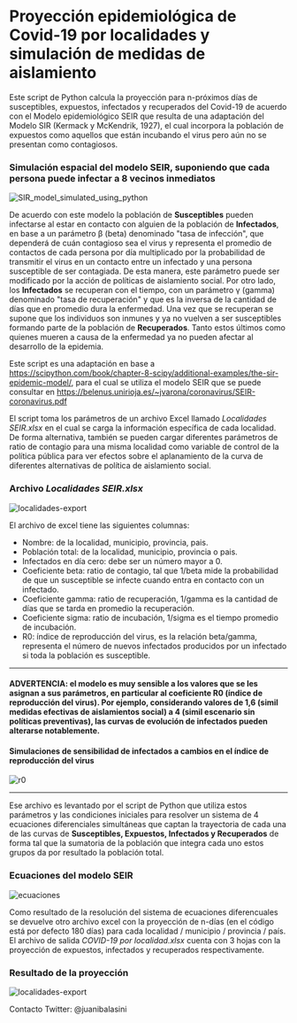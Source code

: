 # Proyección epidemiológica de Covid-19 por localidades y simulación de medidas de aislamiento
Este script de Python calcula la proyección para n-próximos días de susceptibles, expuestos, infectados y recuperados del Covid-19 de acuerdo con el Modelo epidemiológico SEIR que resulta de una adaptación del Modelo SIR (Kermack y McKendrik, 1927), el cual incorpora la población de expuestos como aquellos que están incubando el virus pero aún no se presentan como contagiosos.

### Simulación espacial del modelo SEIR, suponiendo que cada persona puede infectar a 8 vecinos inmediatos
![SIR_model_simulated_using_python](https://user-images.githubusercontent.com/20490811/77556419-4251de00-6e97-11ea-92b2-2d85a731cb45.gif)

De acuerdo con este modelo la población de **Susceptibles** pueden infectarse al estar en contacto con alguien de la población de **Infectados**, en base a un parámetro β (beta) denominado "tasa de infección", que dependerá de cuán contagioso sea el virus y representa el promedio de contactos de cada persona por día multiplicado por la probabilidad de transmitir el virus en un contacto entre un infectado y una persona susceptible de ser contagiada. De esta manera, este parámetro puede ser modificado por la acción de políticas de aislamiento social. Por otro lado, los **Infectados** se recuperan con el tiempo, con un parámetro γ (gamma) denominado "tasa de recuperación" y que es la inversa de la cantidad de días que en promedio dura la enfermedad. Una vez que se recuperan se supone que los individuos son inmunes y ya no vuelven a ser susceptibles formando parte de la población de **Recuperados**. Tanto estos últimos como quienes mueren a causa de la enfermedad ya no pueden afectar al desarrollo de la epidemia. 

Este script es una adaptación en base a https://scipython.com/book/chapter-8-scipy/additional-examples/the-sir-epidemic-model/, para el cual se utiliza el modelo SEIR que se puede consultar en https://belenus.unirioja.es/~jvarona/coronavirus/SEIR-coronavirus.pdf

El script toma los parámetros de un archivo Excel llamado *Localidades SEIR.xlsx* en el cual se carga la información específica de cada localidad. De forma alternativa, también se pueden cargar diferentes parámetros de ratio de contagio para una misma localidad como variable de control de la política pública para ver efectos sobre el aplanamiento de la curva de diferentes alternativas de política de aislamiento social.

### Archivo *Localidades SEIR.xlsx*
![localidades-export](https://user-images.githubusercontent.com/20490811/77917412-ee693f80-7270-11ea-9409-6da179a0d687.JPG)


El archivo de excel tiene las siguientes columnas:

- Nombre: de la localidad, municipio, provincia, pais. 
- Población total: de la localidad, municipio, provincia o pais.
- Infectados en día cero: debe ser un número mayor a 0.
- Coeficiente beta: ratio de contagio, tal que 1/beta mide la probabilidad de que un susceptible se infecte cuando entra en contacto con un infectado. 
- Coeficiente gamma: ratio de recuperación, 1/gamma es la cantidad de días que se tarda en promedio la recuperación.
- Coeficiente sigma: ratio de incubación, 1/sigma es el tiempo promedio de incubación.
- R0: índice de reproducción del virus, es la relación beta/gamma, representa el número de nuevos infectados producidos por un infectado si toda la población es susceptible.

***
#### ADVERTENCIA: el modelo es muy sensible a los valores que se les asignan a sus parámetros, en particular al coeficiente R0 (índice de reproducción del virus). Por ejemplo, considerando valores de 1,6 (simil medidas efectivas de aislamientos social) a 4 (simil escenario sin políticas preventivas), las curvas de evolución de infectados pueden alterarse notablemente. 
#### Simulaciones de sensibilidad de infectados a cambios en el índice de reproducción del virus
![r0](https://user-images.githubusercontent.com/20490811/77571314-e8a7de80-6eab-11ea-8027-a89d0d286651.JPG)
***

Ese archivo es levantado por el script de Python que utiliza estos parámetros y las condiciones iniciales para resolver un sistema de 4 ecuaciones diferenciales simultáneas que captan la trayectoria de cada una de las curvas de **Susceptibles, Expuestos, Infectados y Recuperados** de forma tal que la sumatoria de la población que integra cada uno estos grupos da por resultado la población total.

### Ecuaciones del modelo SEIR
![ecuaciones](https://user-images.githubusercontent.com/20490811/77480037-b2148a00-6dff-11ea-90de-99ea4d89e316.JPG)

Como resultado de la resolución del sistema de ecuaciones diferencuales se devuelve otro archivo excel con la proyección de n-días (en el código está por defecto 180 días) para cada localidad / municipio / provincia / país. El archivo de salida *COVID-19 por localidad.xlsx* cuenta con 3 hojas con la proyección de expuestos, infectados y recuperados respectivamente.

### Resultado de la proyección
![localidades-export](https://user-images.githubusercontent.com/20490811/77480167-f869e900-6dff-11ea-9900-d926e80f7939.JPG)

Contacto Twitter: @juanibalasini
